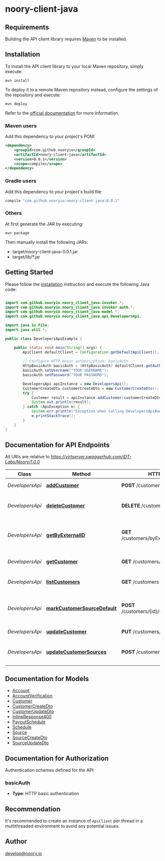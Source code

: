 # noory-client-java

## Requirements

Building the API client library requires [Maven](https://maven.apache.org/) to be installed.

## Installation

To install the API client library to your local Maven repository, simply execute:

```shell
mvn install
```

To deploy it to a remote Maven repository instead, configure the settings of the repository and execute:

```shell
mvn deploy
```

Refer to the [official documentation](https://maven.apache.org/plugins/maven-deploy-plugin/usage.html) for more information.

### Maven users

Add this dependency to your project's POM:

```xml
<dependency>
    <groupId>com.github.nooryio</groupId>
    <artifactId>noory-client-java</artifactId>
    <version>0.0.1</version>
    <scope>compile</scope>
</dependency>
```

### Gradle users

Add this dependency to your project's build file:

```groovy
compile "com.github.nooryio:noory-client-java:0.0.1"
```

### Others

At first generate the JAR by executing:

    mvn package

Then manually install the following JARs:

* target/noory-client-java-0.0.1.jar
* target/lib/*.jar

## Getting Started

Please follow the [installation](#installation) instruction and execute the following Java code:

```java

import com.github.nooryio.noory_client_java.invoker.*;
import com.github.nooryio.noory_client_java.invoker.auth.*;
import com.github.nooryio.noory_client_java.model.*;
import com.github.nooryio.noory_client_java.api.DevelopersApi;

import java.io.File;
import java.util.*;

public class DevelopersApiExample {

    public static void main(String[] args) {
        ApiClient defaultClient = Configuration.getDefaultApiClient();
        
        // Configure HTTP basic authorization: basicAuth
        HttpBasicAuth basicAuth = (HttpBasicAuth) defaultClient.getAuthentication("basicAuth");
        basicAuth.setUsername("YOUR USERNAME");
        basicAuth.setPassword("YOUR PASSWORD");

        DevelopersApi apiInstance = new DevelopersApi();
        CustomerCreateDto customerCreateDto = new CustomerCreateDto(); // CustomerCreateDto | Customer record to add
        try {
            Customer result = apiInstance.addCustomer(customerCreateDto);
            System.out.println(result);
        } catch (ApiException e) {
            System.err.println("Exception when calling DevelopersApi#addCustomer");
            e.printStackTrace();
        }
    }
}

```

## Documentation for API Endpoints

All URIs are relative to *https://virtserver.swaggerhub.com/iDT-Labs/Noory/1.0.0*

Class | Method | HTTP request | Description
------------ | ------------- | ------------- | -------------
*DevelopersApi* | [**addCustomer**](docs/DevelopersApi.md#addCustomer) | **POST** /customers | adds a customer
*DevelopersApi* | [**deleteCustomer**](docs/DevelopersApi.md#deleteCustomer) | **DELETE** /customers/{id} | Delete a single customer record.
*DevelopersApi* | [**getByExternalID**](docs/DevelopersApi.md#getByExternalID) | **GET** /customers/byExternalId/{externalId} | GETs a single customer its external ID
*DevelopersApi* | [**getCustomer**](docs/DevelopersApi.md#getCustomer) | **GET** /customers/{id} | Gets a single customer
*DevelopersApi* | [**listCustomers**](docs/DevelopersApi.md#listCustomers) | **GET** /customers | Gets a list of customers
*DevelopersApi* | [**markCustomerSourceDefault**](docs/DevelopersApi.md#markCustomerSourceDefault) | **POST** /customers/{id}/sources/{sid}/default | Marks a customer payment source as default
*DevelopersApi* | [**updateCustomer**](docs/DevelopersApi.md#updateCustomer) | **PUT** /customers/{id} | Updates a customer
*DevelopersApi* | [**updateCustomerSources**](docs/DevelopersApi.md#updateCustomerSources) | **POST** /customers/{id}/sources | Adds a payment source to customer


## Documentation for Models

 - [Account](docs/Account.md)
 - [AccountVerification](docs/AccountVerification.md)
 - [Customer](docs/Customer.md)
 - [CustomerCreateDto](docs/CustomerCreateDto.md)
 - [CustomerUpdateDto](docs/CustomerUpdateDto.md)
 - [InlineResponse400](docs/InlineResponse400.md)
 - [PayoutSchedule](docs/PayoutSchedule.md)
 - [Schedule](docs/Schedule.md)
 - [Source](docs/Source.md)
 - [SourceCreateDto](docs/SourceCreateDto.md)
 - [SourceUpdateDto](docs/SourceUpdateDto.md)


## Documentation for Authorization

Authentication schemes defined for the API:
### basicAuth

- **Type**: HTTP basic authentication


## Recommendation

It's recommended to create an instance of `ApiClient` per thread in a multithreaded environment to avoid any potential issues.

## Author

develop@noory.io

